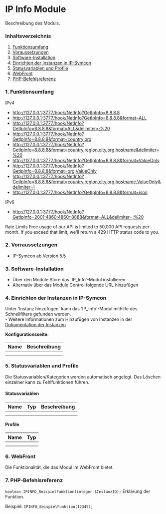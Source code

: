 # IP Info Module
Beschreibung des Moduls.

### Inhaltsverzeichnis

1. [Funktionsumfang](#1-funktionsumfang)
2. [Voraussetzungen](#2-voraussetzungen)
3. [Software-Installation](#3-software-installation)
4. [Einrichten der Instanzen in IP-Symcon](#4-einrichten-der-instanzen-in-ip-symcon)
5. [Statusvariablen und Profile](#5-statusvariablen-und-profile)
6. [WebFront](#6-webfront)
7. [PHP-Befehlsreferenz](#7-php-befehlsreferenz)

### 1. Funktionsumfang

IPv4
* http://127.0.0.1:3777/hook/NetInfo?GetIpInfo=8.8.8.8
* http://127.0.0.1:3777/hook/NetInfo?GetIpInfo=8.8.8.8&format=ALL
* http://127.0.0.1:3777/hook/NetInfo?GetIpInfo=8.8.8.8&format=ALL&delimiter=;%20
* http://127.0.0.1:3777/hook/NetInfo?GetIpInfo=8.8.8.8&format=country,org
* http://127.0.0.1:3777/hook/NetInfo?GetIpInfo=8.8.8.8&format=country,region,city,org,hostname&delimiter=%20
* http://127.0.0.1:3777/hook/NetInfo?GetIpInfo=8.8.8.8&format=ValueOnly
* http://127.0.0.1:3777/hook/NetInfo?GetIpInfo=8.8.8.8&format=org,ValueOnly
* http://127.0.0.1:3777/hook/NetInfo?GetIpInfo=8.8.8.8&format=country,region,city,org,hostname,ValueOnly&delimiter=|
* http://127.0.0.1:3777/hook/NetInfo?GetIpInfo=8.8.8.8&format=json

IPv6
* http://127.0.0.1:3777/hook/NetInfo?GetIpInfo=2001:4860:4860::8888&format=ALL&delimiter=;%20

Rate Limits
Free usage of our API is limited to 50,000 API requests per month. If you exceed that limit, we'll return a 429 HTTP status code to you.


### 2. Vorraussetzungen

- IP-Symcon ab Version 5.5

### 3. Software-Installation

* Über den Module Store das 'IP_Info'-Modul installieren.
* Alternativ über das Module Control folgende URL hinzufügen

### 4. Einrichten der Instanzen in IP-Symcon

 Unter 'Instanz hinzufügen' kann das 'IP_Info'-Modul mithilfe des Schnellfilters gefunden werden.  
	- Weitere Informationen zum Hinzufügen von Instanzen in der [Dokumentation der Instanzen](https://www.symcon.de/service/dokumentation/konzepte/instanzen/#Instanz_hinzufügen)

__Konfigurationsseite__:

Name     | Beschreibung
-------- | ------------------
         |
         |

### 5. Statusvariablen und Profile

Die Statusvariablen/Kategorien werden automatisch angelegt. Das Löschen einzelner kann zu Fehlfunktionen führen.

#### Statusvariablen

Name   | Typ     | Beschreibung
------ | ------- | ------------
       |         |
       |         |

#### Profile

Name   | Typ
------ | -------
       |
       |

### 6. WebFront

Die Funktionalität, die das Modul im WebFront bietet.

### 7. PHP-Befehlsreferenz

`boolean IPINFO_BeispielFunktion(integer $InstanzID);`
Erklärung der Funktion.

Beispiel:
`IPINFO_BeispielFunktion(12345);`